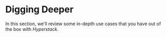 # Digging Deeper

In this section, we'll review some in-depth use cases that you have out of the box with _Hyperstack_.

